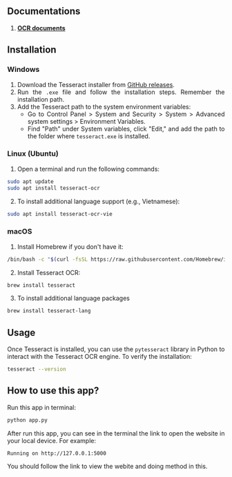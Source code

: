 <div align="justify">

## Documentations

1. <a href='https://github.com/NhanPhamThanh-IT/Image-To-Text-Tool/blob/main/TheoreticalDocuments/OCR.md'><strong>OCR documents</strong></a>

## Installation

### Windows

1. Download the Tesseract installer from [GitHub releases](https://github.com/UB-Mannheim/tesseract/wiki).
2. Run the `.exe` file and follow the installation steps. Remember the installation path.
3. Add the Tesseract path to the system environment variables:
   - Go to Control Panel > System and Security > System > Advanced system settings > Environment Variables.
   - Find "Path" under System variables, click "Edit," and add the path to the folder where `tesseract.exe` is installed.

### Linux (Ubuntu)

1. Open a terminal and run the following commands:

```bash
sudo apt update
sudo apt install tesseract-ocr
```
2. To install additional language support (e.g., Vietnamese):
    
```bash
sudo apt install tesseract-ocr-vie
```

### macOS

1. Install Homebrew if you don't have it:

```bash
/bin/bash -c "$(curl -fsSL https://raw.githubusercontent.com/Homebrew/install/HEAD/install.sh)"
```

2. Install Tesseract OCR:

```bash
brew install tesseract
```

3. To install additional language packages

```bash
brew install tesseract-lang
```

## Usage

Once Tesseract is installed, you can use the `pytesseract` library in Python to interact with the Tesseract OCR engine. To verify the installation:

```bash
tesseract --version
```

## How to use this app?

Run this app in terminal:

```bash
python app.py
```

After run this app, you can see in the terminal the link to open the website in your local device. For example:

```
Running on http://127.0.0.1:5000
```

You should follow the link to view the webite and doing method in this.

</div>